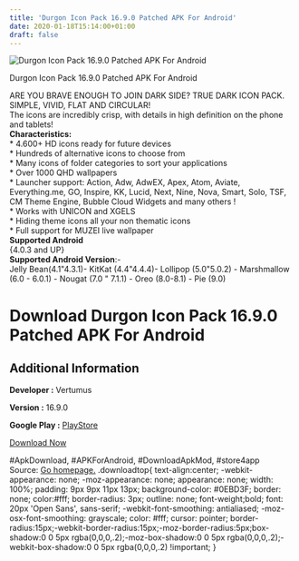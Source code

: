 ```yaml
---
title: 'Durgon Icon Pack 16.9.0 Patched APK For Android'
date: 2020-01-18T15:14:00+01:00
draft: false
---
```


![Durgon Icon Pack 16.9.0 Patched APK For Android](https://i1.wp.com/apkhome.net/wp-content/uploads/2020/01/Durgon-Icon-Pack-16.9.0-Patched.png "Durgon Icon Pack 16.9.0 Patched APK For Android")

  

Durgon Icon Pack 16.9.0 Patched APK For Android

ARE YOU BRAVE ENOUGH TO JOIN DARK SIDE? TRUE DARK ICON PACK. SIMPLE, VIVID, FLAT AND CIRCULAR!  
The icons are incredibly crisp, with details in high definition on the phone and tablets!  
**Characteristics:**  
\* 4.600+ HD icons ready for future devices  
\* Hundreds of alternative icons to choose from  
\* Many icons of folder categories to sort your applications  
\* Over 1000 QHD wallpapers  
\* Launcher support: Action, Adw, AdwEX, Apex, Atom, Aviate, Everything.me, GO, Inspire, KK, Lucid, Next, Nine, Nova, Smart, Solo, TSF, CM Theme Engine, Bubble Cloud Widgets and many others !  
\* Works with UNICON and XGELS  
\* Hiding theme icons all your non thematic icons  
\* Full support for MUZEI live wallpaper  
**Supported Android**  
{4.0.3 and UP}  
**Supported Android Version**:-  
Jelly Bean(4.1"4.3.1)- KitKat (4.4"4.4.4)- Lollipop (5.0"5.0.2) - Marshmallow (6.0 - 6.0.1) - Nougat (7.0 " 7.1.1) - Oreo (8.0-8.1) - Pie (9.0)

Download Durgon Icon Pack 16.9.0 Patched APK For Android
========================================================

Additional Information
----------------------

**Developer :** Vertumus

**Version :** 16.9.0

**Google Play :** [PlayStore](https://play.google.com/store/apps/details?id=com.vertumus.durgon)

  

[Download Now](https://store4app.co/post/durgon-icon-pack-16-9-0-patched-apk-for-android_1579331914)

  
#ApkDownload, #APKForAndroid, #DownloadApkMod, #store4app  
Source: [Go homepage.](https://store4app.co/post/durgon-icon-pack-16-9-0-patched-apk-for-android_1579331914) .downloadtop{ text-align:center; -webkit-appearance: none; -moz-appearance: none; appearance: none; width: 100%; padding: 9px 9px 11px 13px; background-color: #0EBD3F; border: none; color:#fff; border-radius: 3px; outline: none; font-weight;bold; font: 20px 'Open Sans', sans-serif; -webkit-font-smoothing: antialiased; -moz-osx-font-smoothing: grayscale; color: #fff; cursor: pointer; border-radius:15px;-webkit-border-radius:15px;-moz-border-radius:5px;box-shadow:0 0 5px rgba(0,0,0,.2);-moz-box-shadow:0 0 5px rgba(0,0,0,.2);-webkit-box-shadow:0 0 5px rgba(0,0,0,.2) !important; }